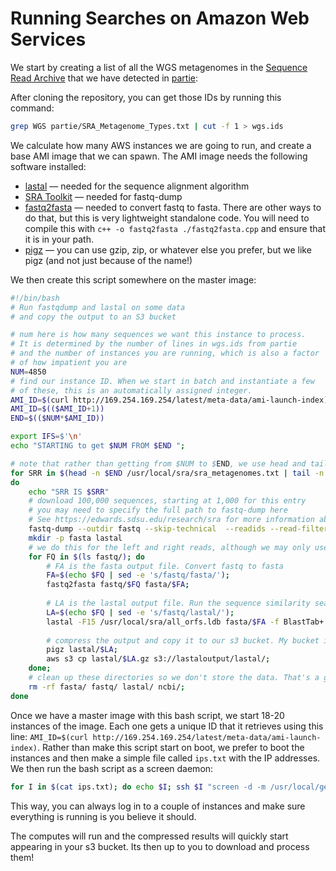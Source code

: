 # Running Searches on Amazon Web Services

We start by creating a list of all the WGS metagenomes in the [Sequence Read Archive](https://www.ncbi.nlm.nih.gov/sra) that we have detected in [partie](https://github.com/linsalrob/partie):

After cloning the repository, you can get those IDs by running this command:

```bash
grep WGS partie/SRA_Metagenome_Types.txt | cut -f 1 > wgs.ids
```
We calculate how many AWS instances we are going to run, and create a base AMI image that we can spawn. The AMI image needs the following software installed:

- [lastal](http://last.cbrc.jp/doc/lastal.html) &mdash; needed for the sequence alignment algorithm
- [SRA Toolkit](https://www.ncbi.nlm.nih.gov/sra/docs/toolkitsoft/) &mdash; needed for fastq-dump
- [fastq2fasta](https://raw.githubusercontent.com/linsalrob/EdwardsLab/master/bin/fastq2fasta.cpp) &mdash; needed to convert fastq to fasta. There are other ways to do that, but this is very lightweight standalone code. You will need to compile this with `c++ -o fastq2fasta ./fastq2fasta.cpp` and ensure that it is in your path. 
- [pigz](https://zlib.net/pigz/) &mdash; you can use gzip, zip, or whatever else you prefer, but we like pigz (and not just because of the name!)

We then create this script somewhere on the master image:

```bash
#!/bin/bash
# Run fastqdump and lastal on some data
# and copy the output to an S3 bucket

# num here is how many sequences we want this instance to process.
# It is determined by the number of lines in wgs.ids from partie
# and the number of instances you are running, which is also a factor
# of how impatient you are
NUM=4850
# find our instance ID. When we start in batch and instantiate a few
# of these, this is an automatically assigned integer.
AMI_ID=$(curl http://169.254.169.254/latest/meta-data/ami-launch-index)
AMI_ID=$(($AMI_ID+1))
END=$(($NUM*$AMI_ID))

export IFS=$'\n'
echo "STARTING to get $NUM FROM $END ";

# note that rather than getting from $NUM to $END, we use head and tail, so we end at $END and get the previous $NUM entries
for SRR in $(head -n $END /usr/local/sra/sra_metagenomes.txt | tail -n $NUM);
do
	echo "SRR IS $SRR"
	# download 100,000 sequences, starting at 1,000 for this entry
	# you may need to specify the full path to fastq-dump here
	# See https://edwards.sdsu.edu/research/sra for more information about this command
	fastq-dump --outdir fastq --skip-technical  --readids --read-filter pass --dumpbase --split-3 --clip -N 1000 -X 101000 $SRR
	mkdir -p fasta lastal
	# we do this for the left and right reads, although we may only use one of those later...
	for FQ in $(ls fastq/); do 
		# FA is the fasta output file. Convert fastq to fasta
		FA=$(echo $FQ | sed -e 's/fastq/fasta/');
		fastq2fasta fastq/$FQ fasta/$FA;
		
		# LA is the lastal output file. Run the sequence similarity search
		LA=$(echo $FQ | sed -e 's/fastq/lastal/');
		lastal -F15 /usr/local/sra/all_orfs.ldb fasta/$FA -f BlastTab+ -P 6 > lastal/$LA;
		
		# compress the output and copy it to our s3 bucket. My bucket is called lastaloutput
		pigz lastal/$LA;
		aws s3 cp lastal/$LA.gz s3://lastaloutput/lastal/;
	done;
	# clean up these directories so we don't store the data. That's a good way to crash the machine :)
	rm -rf fasta/ fastq/ lastal/ ncbi/;
done
```

Once we have a master image with this bash script, we start 18-20 instances of the image. Each one gets a unique ID that it retrieves using this line: `AMI_ID=$(curl http://169.254.169.254/latest/meta-data/ami-launch-index)`. Rather than make this script start on boot, we prefer to boot the instances and then make a simple file called `ips.txt` with the IP addresses. We then run the bash script as a screen daemon:

```bash
for I in $(cat ips.txt); do echo $I; ssh $I "screen -d -m /usr/local/genome/run_lastalsearch.sh"; done
```

This way, you can always log in to a couple of instances and make sure everything is running is you believe it should.

The computes will run and the compressed results will quickly start appearing in your s3 bucket. Its then up to you to download and process them!




